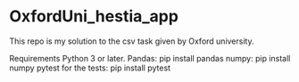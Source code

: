 # OxfordUni_hestia_app
This repo is my solution to the csv task given by Oxford university.

Requirements
Python 3 or later.
Pandas:  pip install pandas
numpy: pip install numpy
pytest for the tests: pip install pytest
